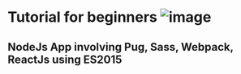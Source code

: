 # Tutorial for beginners ![image](https://travis-ci.org/signingstar/print-base.svg?branch=master)
##  NodeJs App involving Pug, Sass, Webpack, ReactJs using ES2015
